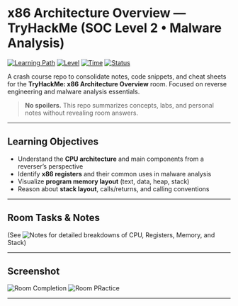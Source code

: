 # x86 Architecture Overview — TryHackMe (SOC Level 2 • Malware Analysis)

[![Learning Path](https://img.shields.io/badge/Track-Malware%20Analysis-blue)](#)
[![Level](https://img.shields.io/badge/Difficulty-Easy-green)](#)
[![Time](https://img.shields.io/badge/Est.-60%20min-lightgrey)](#)
[![Status](https://img.shields.io/badge/Room-Completed-brightgreen)](#)

A crash course repo to consolidate notes, code snippets, and cheat sheets for the **TryHackMe: x86 Architecture Overview** room. Focused on reverse engineering and malware analysis essentials.

> **No spoilers.** This repo summarizes concepts, labs, and personal notes without revealing room answers.

---

## Learning Objectives

- Understand the **CPU architecture** and main components from a reverser’s perspective  
- Identify **x86 registers** and their common uses in malware analysis  
- Visualize **program memory layout** (text, data, heap, stack)  
- Reason about **stack layout**, calls/returns, and calling conventions  

---

## Room Tasks & Notes

(See ![Notes](https://github.com/MayankQuery/tryhackme-writeups/tree/main/malware-analysis-x86-architecture-overview/notes) for detailed breakdowns of CPU, Registers, Memory, and Stack)

---

## Screenshot
![Room Completion]()
![Room PRactice]()

---
